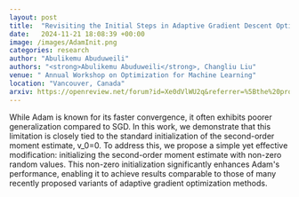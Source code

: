 ```yaml
---
layout: post
title:  "Revisiting the Initial Steps in Adaptive Gradient Descent Optimization"
date:   2024-11-21 18:08:39 +00:00
image: /images/AdamInit.png
categories: research
author: "Abulikemu Abuduweili"
authors: "<strong>Abulikemu Abuduweili</strong>, Changliu Liu"
venue: " Annual Workshop on Optimization for Machine Learning"
location: "Vancouver, Canada"
arxiv: https://openreview.net/forum?id=Xe0dVlWU2q&referrer=%5Bthe%20profile%20of%20Abulikemu%20Abuduweili%5D(%2Fprofile%3Fid%3D~Abulikemu_Abuduweili2) 
---
```



While Adam is known for its faster convergence, it often exhibits poorer generalization compared to SGD. In this work, we demonstrate that this limitation is closely tied to the standard initialization of the second-order moment estimate, v_0=0. 
To address this, we propose a simple yet effective modification: initializing the second-order moment estimate with non-zero random values. 
This non-zero initialization significantly enhances Adam's performance, enabling it to achieve results comparable to those of many recently 
proposed variants of adaptive gradient optimization methods.